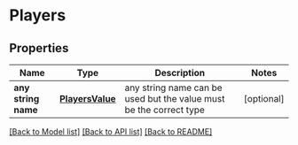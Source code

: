 # Players


## Properties
Name | Type | Description | Notes
------------ | ------------- | ------------- | -------------
**any string name** | [**PlayersValue**](PlayersValue.md) | any string name can be used but the value must be the correct type | [optional]

[[Back to Model list]](../README.md#documentation-for-models) [[Back to API list]](../README.md#documentation-for-api-endpoints) [[Back to README]](../README.md)



